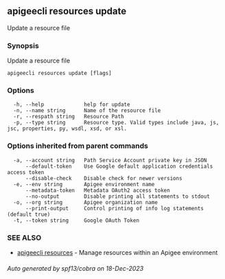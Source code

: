 ## apigeecli resources update

Update a resource file

### Synopsis

Update a resource file

```
apigeecli resources update [flags]
```

### Options

```
  -h, --help             help for update
  -n, --name string      Name of the resource file
  -r, --respath string   Resource Path
  -p, --type string      Resource type. Valid types include java, js, jsc, properties, py, wsdl, xsd, or xsl.
```

### Options inherited from parent commands

```
  -a, --account string   Path Service Account private key in JSON
      --default-token    Use Google default application credentials access token
      --disable-check    Disable check for newer versions
  -e, --env string       Apigee environment name
      --metadata-token   Metadata OAuth2 access token
      --no-output        Disable printing all statements to stdout
  -o, --org string       Apigee organization name
      --print-output     Control printing of info log statements (default true)
  -t, --token string     Google OAuth Token
```

### SEE ALSO

* [apigeecli resources](apigeecli_resources.md)	 - Manage resources within an Apigee environment

###### Auto generated by spf13/cobra on 18-Dec-2023
